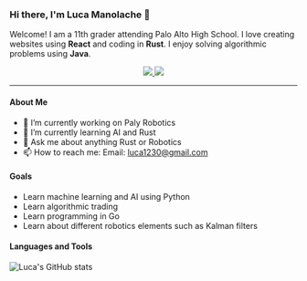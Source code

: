### Hi there, I'm Luca Manolache 👋

Welcome! I am a 11th grader attending Palo Alto High School.
I love creating websites using **React** and coding in **Rust**.
I enjoy solving algorithmic problems using **Java**.

<!-- BADGES -->
<div align="center">
    <p></p>
    <a href="https://github.com/NotLucaM?tab=followers">
        <img src="https://img.shields.io/github/followers/notlucam?color=%238dc776&labelColor=%23101415&style=for-the-badge">
    </a>
    <img src="https://img.shields.io/github/stars/notlucam?color=%23f65b5b&labelColor=%23101415&style=for-the-badge">
</div>
<p/>

-----------------

#### About Me
- 🔭 I’m currently working on Paly Robotics
- 🌱 I’m currently learning AI and Rust
- 💬 Ask me about anything Rust or Robotics
- 📫 How to reach me: Email: luca1230@gmail.com

#### Goals
- Learn machine learning and AI using Python 
- Learn algorithmic trading
- Learn programming in Go
- Learn about different robotics elements such as Kalman filters

#### Languages and Tools

![Luca's GitHub stats](https://github-readme-stats.vercel.app/api?username=notlucam&count_private=true)
